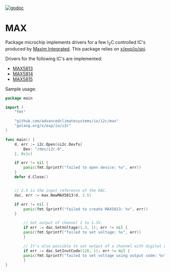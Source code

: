 [![godoc](https://img.shields.io/badge/godoc-reference-blue.svg?style=flat)](https://godoc.org/github.com/AdvancedClimateSystems/io/i2c/max)

# MAX

Package microchip implements drivers for a few I<sub>2</sub>C controlled IC's
produced by [Maxim Integrated](https://www.maximintegrated.com). This package
relies on [x/exp/io/spi](https://godoc.org/golang.org/x/exp/io/i2c).

Drivers for the following IC's are implemented:

* [MAX5813](https://www.maximintegrated.com/en/products/analog/data-converters/digital-to-analog-converters/MAX5813.html)
* [MAX5814](https://www.maximintegrated.com/en/products/analog/data-converters/digital-to-analog-converters/MAX5814.html)
* [MAX5815](https://www.maximintegrated.com/en/products/analog/data-converters/digital-to-analog-converters/MAX5815.html)

Sample usage:

```go
package main

import (
	"fmt"

	"github.com/advancedclimatesystems/io/i2c/max"
	"golang.org/x/exp/io/i2c"
)

func main() {
	d, err := i2c.Open(&i2c.Devfs{
		Dev: "/dev/i2c-0",
	}, 0x1c)

	if err != nil {
		panic(fmt.Sprintf("failed to open device: %v", err))
	}
	defer d.Close()


	// 2.5 is the input reference of the DAC.
	dac, err := max.NewMAX5813(d, 2.5)

	if err != nil {
		panic(fmt.Sprintf("failed to create MAX5813: %v", err))
	}

        // Set output of channel 1 to 1.3V.
        if err := dac.SetVoltage(1.3, 1); err != nil {
		panic(fmt.Sprintf("failed to set voltage: %v", err))
        }

        // It's also possible to set output of a channel with digital output code.
        if err := dac.SetInutCode(128, 1); err != nil {
		panic(fmt.Sprintf("failed to set voltage using output code: %v", err))
        }
}
```
